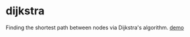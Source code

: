 # dijkstra

Finding the shortest path between nodes via Dijkstra's algorithm. [demo](https://holyzfy.github.io/dijkstra/index.html)